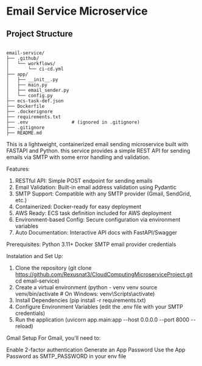 # Email Service Microservice

## Project Structure
```

email-service/
├── .github/
│   └── workflows/
│       └── ci-cd.yml
├── app/
│   ├── __init__.py
│   ├── main.py
│   ├── email_sender.py
│   └── config.py
├── ecs-task-def.json
├── Dockerfile
├── .dockerignore
├── requirements.txt
├── .env                # (ignored in .gitignore)
├── .gitignore
├── README.md
```


This is a lightweight, containerized email sending microservice built with FASTAPI and Python. 
this service provides a simple REST API for sending emails via SMTP with some error handling and 
validation. 

Features:
1. RESTful API: Simple POST endpoint for sending emails
2. Email Validation: Built-in email address validation using Pydantic
3. SMTP Support: Compatible with any SMTP provider (Gmail, SendGrid, etc.)
4. Containerized: Docker-ready for easy deployment
5. AWS Ready: ECS task definition included for AWS deployment
6. Environment-based Config: Secure configuration via environment variables
7. Auto Documentation: Interactive API docs with FastAPI/Swagger

Prerequisites:
Python 3.11+
Docker
SMTP email provider credentials

Instalation and Set Up:
1. Clone the repository
   (git clone https://github.com/Rexusnat3/CloudComputingMicroserviceProject.git
   cd email-service)
2. Create a virtual environment
   (python - venv venv
   source venv/bin/activate  # On Windows: venv\Scripts\activate)
3. Install Dependencies
   (pip install -r requirements.txt)
4. Configure Environment Variables
   (edit the .env file with your SMTP credentials)
5. Run the application
  (uvicorn app.main:app --host 0.0.0.0 --port 8000 --reload)

Gmail Setup
For Gmail, you'll need to:

Enable 2-factor authentication
Generate an App Password
Use the App Password as SMTP_PASSWORD in your env file

